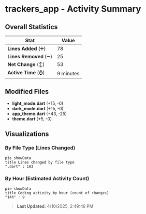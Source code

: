# trackers_app - Activity Summary 

## Overall Statistics

| Stat                   | Value                                                             |
| ---------------------- | ----------------------------------------------------------------- |
| **Lines Added** (➕)   | 78                                          |
| **Lines Removed** (➖) | 25                                        |
| **Net Change** (↕)    | 53                |
| **Active Time** (⌚)   | 9 minutes |


## Modified Files
- **light_mode.dart** (+15, -0)
- **dark_mode.dart** (+15, -0)
- **app_theme.dart** (+43, -25)
- **theme.dart** (+5, -0)

## Visualizations

### By File Type (Lines Changed)

```mermaid
pie showData
title Lines changed by file type
".dart" : 103
```

### By Hour (Estimated Activity Count)

```mermaid
pie showData
title Coding activity by hour (count of changes)
"14h" : 9
```


> **Last Updated:** 4/10/2025, 2:49:48 PM